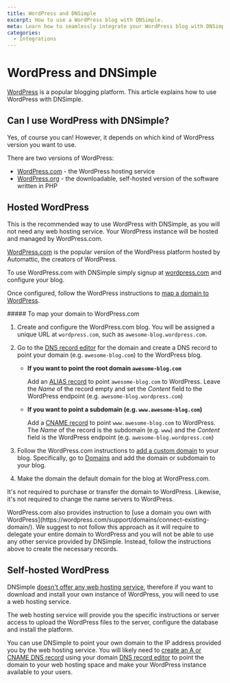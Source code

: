 ```yaml
---
title: WordPress and DNSimple
excerpt: How to use a WordPress blog with DNSimple.
meta: Learn how to seamlessly integrate your WordPress blog with DNSimple, ensuring smooth domain management and optimal performance for your online presence.
categories:
  - Integrations
---
```


# WordPress and DNSimple

[WordPress](https://wordpress.com/) is a popular blogging platform. This article explains how to use WordPress with DNSimple.

## Can I use WordPress with DNSimple?

Yes, of course you can! However, it depends on which kind of WordPress version you want to use.

There are two versions of WordPress:

- [WordPress.com](https://wordpress.com/) - the WordPress hosting service
- [WordPress.org](https://wordpress.org/) - the downloadable, self-hosted version of the software written in PHP

## Hosted WordPress

<tip>
This is the recommended way to use WordPress with DNSimple, as you will not need any web hosting service. Your WordPress instance will be hosted and managed by WordPress.com.
</tip>

[WordPress.com](https://wordpress.com/) is the popular version of the WordPress platform hosted by Automattic, the creators of WordPress.

To use WordPress.com with DNSimple simply signup at [wordpress.com](https://wordpress.com/) and configure your blog.

Once configured, follow the WordPress instructions to [map a domain to WordPress](https://wordpress.com/support/domains/connect-existing-domain).

<div class="section-steps" markdown="1">
##### To map your domain to WordPress.com

1.  Create and configure the WordPress.com blog. You will be assigned a unique URL at `wordpress.com`, such as `awesome-blog.wordpress.com`.

1.  Go to the [DNS record editor](https://support.dnsimple.com/articles/record-editor/) for the domain and create a DNS record to point your domain (e.g. `awesome-blog.com`) to the WordPress blog.

    - **If you want to point the root domain `awesome-blog.com`**

      Add an [ALIAS record](/articles/alias-record) to point `awesome-blog.com` to WordPress. Leave the _Name_ of the record empty and set the _Content_ field to the WordPress endpoint (e.g. `awesome-blog.wordpress.com`)

    - **If you want to point a subdomain (e.g. `www.awesome-blog.com`)**

      Add a [CNAME record](/articles/cname-record) to point `www.awesome-blog.com` to WordPress. The _Name_ of the record is the subdomain (e.g. `www`) and the _Content_ field is the WordPress endpoint (e.g. `awesome-blog.wordpress.com`)

1.  Follow the WordPress.com instructions to [add a custom domain](https://en.support.wordpress.com/map-subdomain/) to your blog. Specifically, go to [Domains](https://wordpress.com/domains/) and add the domain or subdomain to your blog.

1.  Make the domain the default domain for the blog at WordPress.com.
</div>

It's not required to purchase or transfer the domain to WordPress. Likewise, it's not required to change the name servers to WordPress.

<note>
WordPress.com also provides instruction to [use a domain you own with WordPress](https://wordpress.com/support/domains/connect-existing-domain/). We suggest to not follow this approach as it will require to delegate your entire domain to WordPress and you will not be able to use any other service provided by DNSimple. Instead, follow the instructions above to create the necessary records.
</note>

## Self-hosted WordPress

DNSimple [doesn't offer any web hosting service](/articles/web-hosting), therefore if you want to download and install your own instance of WordPress, you will need to use a web hosting service.

The web hosting service will provide you the specific instructions or server access to upload the WordPress files to the server, configure the database and install the platform.

You can use DNSimple to point your own domain to the IP address provided you by the web hosting service. You will likely need to [create an A or CNAME DNS record](/articles/differences-a-cname-records) using your domain [DNS record editor](https://support.dnsimple.com/articles/record-editor) to point the domain to your web hosting space and make your WordPress instance available to your users.
